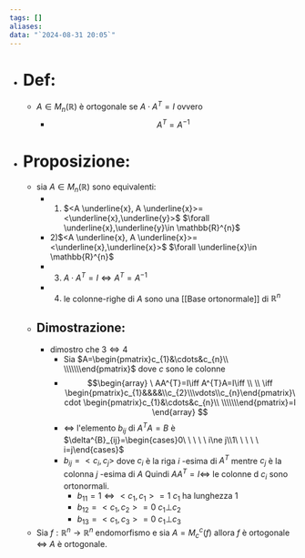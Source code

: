 ```yaml
---
tags: []
aliases: 
data: "`2024-08-31 20:05`"
---
```

- # Def:
	- $A\in M_{n}(\mathbb{R})$ è ortogonale se $A\cdot A^{T}=I$ ovvero 
		- $$A^{T}=A^{-1}$$
- # Proposizione:
	- sia $A\in M_{n}(\mathbb{R})$ sono equivalenti:
		- 1) $<A \underline{x}, A \underline{x}>=<\underline{x},\underline{y}>$   $\forall \underline{x},\underline{y}\in \mathbb{R}^{n}$
		- 2)$<A \underline{x}, A \underline{x}>=<\underline{x},\underline{x}>$   $\forall \underline{x}\in \mathbb{R}^{n}$
		- 3) $A\cdot A^{T}=I \iff A^{T}=A^{-1}$
		- 4) le colonne-righe di $A$ sono una [[Base ortonormale]] di $\mathbb{R}^{n}$ 
	- ## Dimostrazione:
		- dimostro che $3\iff 4$ 
			- Sia $A=\begin{pmatrix}c_{1}&\cdots&c_{n}\\ \\\\\\\end{pmatrix}$ dove $c$ sono le colonne 
			- $$\begin{array} \ AA^{T}=I\iff A^{T}A=I\iff \\ \\ \iff \begin{pmatrix}c_{1}&&&&\\c_{2}\\\vdots\\c_{n}\end{pmatrix}\cdot \begin{pmatrix}c_{1}&\cdots&c_{n}\\ \\\\\\\end{pmatrix}=I \end{array} $$
			- $\iff$ l'elemento $b_{ij}$ di $A^{T}A=B$ è $\delta^{B}_{ij}=\begin{cases}0\ \ \  \ \ i\ne j\\1\ \ \ \ \ i=j\end{cases}$ 
			- $b_{ij}=<c_{i},c_{j}>$ dove $c_{i}$ è la riga $i$ -esima di $A^{T}$ mentre $c_{j}$ è la colonna $j$ -esima di $A$ Quindi  $AA^{T}=I \iff$ le colonne d $c_{i}$ sono ortonormali. 
				- $b_{11}=1 \iff <c_{1},c_{1}>=1$ $c_{1}$ ha lunghezza 1
				- $b_{12}=<c_{1},c_{2}>=0$  $c_{1}\bot c_{2}$
				- $b_{13}=<c_{1},c_{3}>=0$  $c_{1}\bot c_{3}$
	- Sia $f:\mathbb{R}^{n} \to \mathbb{R}^{n}$ endomorfismo e sia $A=M_{c}^{c}(f)$ allora $f$ è ortogonale $\iff$ $A$ è ortogonale.